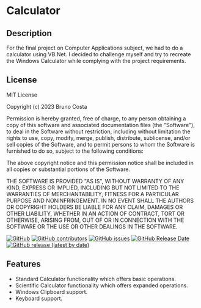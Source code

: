 # Calculator

## Description

For the final project on Computer Applications subject, we had to do a calculator using VB.Net. I decided to challenge myself and try to recreate the Windows Calculator while complying with the project requirements.

## License

MIT License

Copyright (c) 2023 Bruno Costa

Permission is hereby granted, free of charge, to any person obtaining a copy
of this software and associated documentation files (the "Software"), to deal
in the Software without restriction, including without limitation the rights
to use, copy, modify, merge, publish, distribute, sublicense, and/or sell
copies of the Software, and to permit persons to whom the Software is
furnished to do so, subject to the following conditions:

The above copyright notice and this permission notice shall be included in all
copies or substantial portions of the Software.

THE SOFTWARE IS PROVIDED "AS IS", WITHOUT WARRANTY OF ANY KIND, EXPRESS OR
IMPLIED, INCLUDING BUT NOT LIMITED TO THE WARRANTIES OF MERCHANTABILITY,
FITNESS FOR A PARTICULAR PURPOSE AND NONINFRINGEMENT. IN NO EVENT SHALL THE
AUTHORS OR COPYRIGHT HOLDERS BE LIABLE FOR ANY CLAIM, DAMAGES OR OTHER
LIABILITY, WHETHER IN AN ACTION OF CONTRACT, TORT OR OTHERWISE, ARISING FROM,
OUT OF OR IN CONNECTION WITH THE SOFTWARE OR THE USE OR OTHER DEALINGS IN THE
SOFTWARE.

[![GitHub](https://img.shields.io/github/license/BrunoCostaGH/Calculator?style=for-the-badge)](https://github.com/BrunoCostaGH/Calculator/blob/master/LICENSE.md)
[![GitHub contributors](https://img.shields.io/github/contributors/BrunoCostaGH/Calculator?style=for-the-badge)](https://github.com/BrunoCostaGH/Calculator)
[![GitHub issues](https://img.shields.io/github/issues/BrunoCostaGH/Calculator?style=for-the-badge)](https://github.com/BrunoCostaGH/Calculator/issues)
[![GitHub Release Date](https://img.shields.io/github/release-date/BrunoCostaGH/Calculator?style=for-the-badge)](https://github.com/BrunoCostaGH/Calculator/releases/latest)
[![GitHub release (latest by date)](https://img.shields.io/github/v/release/BrunoCostaGH/Calculator?style=for-the-badge)](https://github.com/BrunoCostaGH/Calculator/releases/latest)

## Features

- Standard Calculator functionality which offers basic operations.
- Scientific Calculator functionality which offers expanded operations.
- Windows Clipboard support.
- Keyboard support.
